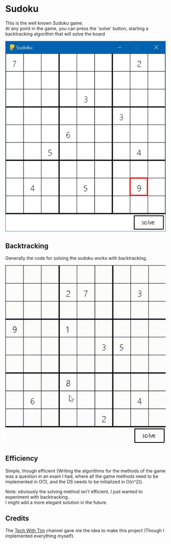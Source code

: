 # Sudoku
This is the well known Sudoku game.</br>
At any point in the game, you can press the 'solve' button, starting a backtracking algorithm that will solve the board

![Game Example](https://github.com/DoriRimon/Sudoku/blob/master/readme_files/Sudoku_Example.jpg)

## Backtracking
Generally the code for solving the sudoku works with backtracking.

![Backtracking Example](https://github.com/DoriRimon/Sudoku/blob/master/readme_files/Sudoku_Backtracking_Example.gif)

## Efficiency
Simple, though efficient (Writing the algorithms for the methods of the game was a question in 
an exam I had, where all the game methods need to be implemented in O(1), and the DS needs to be
initialized in O(n^2)).

Note: obviously the solving method isn't efficient, I just wanted to experiment with backtracking.. </br>
I might add a more elegant solution in the future.

## Credits
The [Tech With Tim](https://www.youtube.com/channel/UC4JX40jDee_tINbkjycV4Sg) channel gave me the idea to make this project (Though I implemented everything myself).
